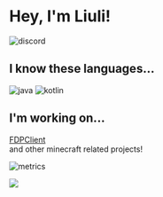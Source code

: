 # Hey, I'm Liuli!
![discord](https://discord.c99.nl/widget/theme-1/764439594141220874.png)
## I know these languages...
![java](https://img.shields.io/badge/-java-blue?style=for-the-badge&logo=java&logoColor=white)
![kotlin](https://img.shields.io/badge/-kotlin-blue?style=for-the-badge&logo=kotlin&logoColor=white)
## I'm working on...
[FDPClient](https://github.com/UnlegitMC/FDPClient)  
and other minecraft related projects!

![metrics](https://metrics.lecoq.io/liulihaocai?template=classic&isocalendar=1&languages=1&stars=0&lines=1&isocalendar.duration=half-year&languages.limit=8&languages.sections=most-used&languages.colors=github&languages.threshold=0%25&languages.indepth=true&languages.recent.load=300&languages.recent.days=144&stars.limit=2&config.timezone=Asia%2FShanghai")

![](https://github-readme-stats.vercel.app/api?username=liulihaocai&show_icons=true&theme=dracula)
